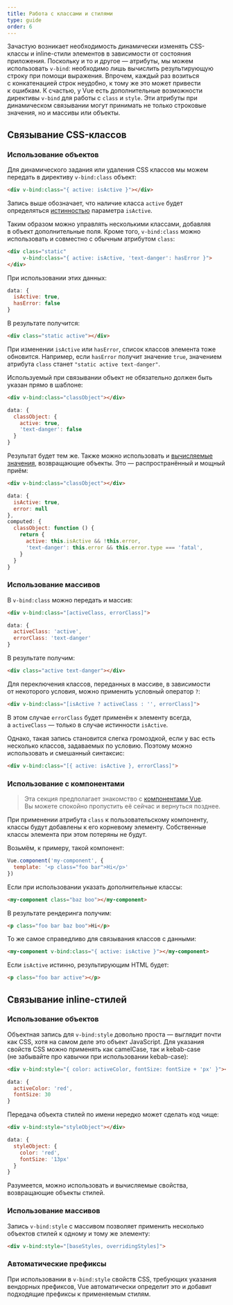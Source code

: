 ```yaml
---
title: Работа с классами и стилями
type: guide
order: 6
---
```


Зачастую возникает необходимость динамически изменять CSS-классы и&nbsp;inline-стили элементов в&nbsp;зависимости от&nbsp;состояния приложения. Поскольку и&nbsp;то&nbsp;и&nbsp;другое&nbsp;&mdash; атрибуты, мы&nbsp;можем использовать `v-bind`: необходимо лишь вычислить результирующую строку при помощи выражения. Впрочем, каждый раз возиться с&nbsp;конкатенацией строк неудобно, к&nbsp;тому&nbsp;же это может привести к&nbsp;ошибкам. К&nbsp;счастью, у&nbsp;Vue есть дополнительные возможности директивы `v-bind` для работы с&nbsp;`class` и&nbsp;`style`. Эти атрибуты при динамическом связывании могут принимать не&nbsp;только строковые значения, но&nbsp;и&nbsp;массивы или объекты.

## Связывание CSS-классов

### Использование объектов

Для динамического задания или удаления CSS классов мы&nbsp;можем передать в&nbsp;директиву `v-bind:class` объект:

``` html
<div v-bind:class="{ active: isActive }"></div>
```

Запись выше обозначает, что наличие класса `active` будет определяться [истинностью](https://developer.mozilla.org/en-US/docs/Glossary/Truthy) параметра `isActive`.

Таким образом можно управлять несколькими классами, добавляя в&nbsp;объект дополнительные поля. Кроме того, `v-bind:class` можно использовать и&nbsp;совместно с&nbsp;обычным атрибутом `class`:

``` html
<div class="static"
     v-bind:class="{ active: isActive, 'text-danger': hasError }">
</div>
```

При использовании этих данных:

``` js
data: {
  isActive: true,
  hasError: false
}
```

В&nbsp;результате получится:

``` html
<div class="static active"></div>
```

При изменении `isActive` или&nbsp;`hasError`, список классов элемента тоже обновится. Например, если `hasError` получит значение `true`, значением атрибута `class` станет `"static active text-danger"`.

Используемый при связывании объект не&nbsp;обязательно должен быть указан прямо в&nbsp;шаблоне:

``` html
<div v-bind:class="classObject"></div>
```
``` js
data: {
  classObject: {
    active: true,
    'text-danger': false
  }
}
```

Результат будет тем&nbsp;же. Также можно использовать и&nbsp;[вычисляемые значения](computed.html), возвращающие объекты. Это&nbsp;&mdash; распространённый и&nbsp;мощный приём:

``` html
<div v-bind:class="classObject"></div>
```
``` js
data: {
  isActive: true,
  error: null
},
computed: {
  classObject: function () {
    return {
      active: this.isActive && !this.error,
      'text-danger': this.error && this.error.type === 'fatal',
    }
  }
}
```

### Использование массивов

В `v-bind:class` можно передать и&nbsp;массив:

``` html
<div v-bind:class="[activeClass, errorClass]">
```
``` js
data: {
  activeClass: 'active',
  errorClass: 'text-danger'
}
```

В&nbsp;результате получим:

``` html
<div class="active text-danger"></div>
```

Для переключения классов, переданных в&nbsp;массиве, в&nbsp;зависимости от&nbsp;некоторого условия, можно применить условный оператор `?`:

``` html
<div v-bind:class="[isActive ? activeClass : '', errorClass]">
```

В&nbsp;этом случае `errorClass` будет применён к&nbsp;элементу всегда, а&nbsp;`activeClass`&nbsp;&mdash; только в&nbsp;случае истинности `isActive`.

Однако, такая запись становится слегка громоздкой, если у&nbsp;вас есть несколько классов, задаваемых по&nbsp;условию. Поэтому можно использовать и&nbsp;смешанный синтаксис:

``` html
<div v-bind:class="[{ active: isActive }, errorClass]">
```

### Использование с компонентами

> Эта секция предполагает знакомство с&nbsp;[компонентами Vue](components.html). Вы&nbsp;можете спокойно пропустить её&nbsp;сейчас и&nbsp;вернуться позднее.

При применении атрибута `class` к&nbsp;пользовательскому компоненту, классы будут добавлены к&nbsp;его корневому элементу. Собственные классы элемента при этом потеряны не&nbsp;будут.

Возьмём, к&nbsp;примеру, такой компонент:

``` js
Vue.component('my-component', {
  template: '<p class="foo bar">Hi</p>'
})
```

Если при использовании указать дополнительные классы:

``` html
<my-component class="baz boo"></my-component>
```

В&nbsp;результате рендеринга получим:

``` html
<p class="foo bar baz boo">Hi</p>
```

То&nbsp;же самое справедливо для связывания классов с&nbsp;данными:

``` html
<my-component v-bind:class="{ active: isActive }"></my-component>
```

Если `isActive` истинно, результирующим HTML&nbsp;будет:

``` html
<p class="foo bar active"></p>
```

## Связывание inline-стилей

### Использование объектов

Объектная запись для `v-bind:style` довольно проста&nbsp;&mdash; выглядит почти как CSS, хотя на&nbsp;самом деле это объект JavaScript. Для указания свойств CSS можно применять как camelCase, так и&nbsp;kebab-case (не&nbsp;забывайте про кавычки при использовании kebab-case):

``` html
<div v-bind:style="{ color: activeColor, fontSize: fontSize + 'px' }"></div>
```
``` js
data: {
  activeColor: 'red',
  fontSize: 30
}
```

Передача объекта стилей по&nbsp;имени нередко может сделать код чище:

``` html
<div v-bind:style="styleObject"></div>
```
``` js
data: {
  styleObject: {
    color: 'red',
    fontSize: '13px'
  }
}
```

Разумеется, можно использовать и&nbsp;вычисляемые свойства, возвращающие объекты стилей.

### Использование массивов

Запись `v-bind:style` с&nbsp;массивом позволяет применить несколько объектов стилей к&nbsp;одному и&nbsp;тому&nbsp;же элементу:

``` html
<div v-bind:style="[baseStyles, overridingStyles]">
```

### Автоматические префиксы

При использовании в `v-bind:style` свойств CSS, требующих указания вендорных префиксов, Vue автоматически определит это и&nbsp;добавит подходящие префиксы к&nbsp;применяемым стилям.

